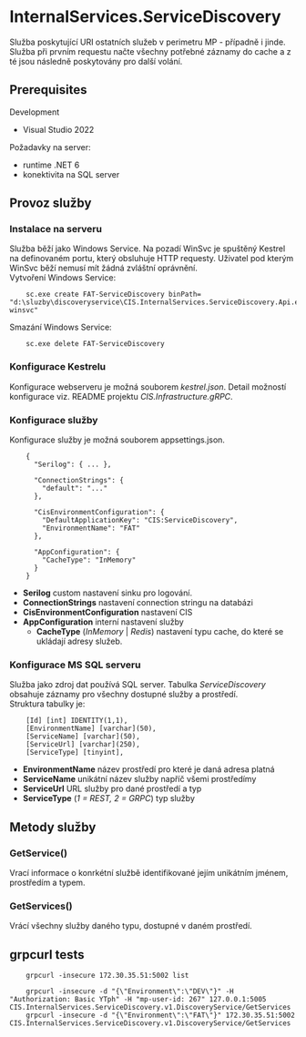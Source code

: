 ﻿# InternalServices.ServiceDiscovery
Služba poskytující URI ostatních služeb v perimetru MP - případně i jinde. Služba při prvním requestu načte všechny potřebné záznamy do cache a z té jsou následně poskytovány pro další volání.

## Prerequisites
Development
 - Visual Studio 2022

Požadavky na server:
 - runtime .NET 6
 - konektivita na SQL server

## Provoz služby
### Instalace na serveru
Služba běží jako Windows Service. Na pozadí WinSvc je spuštěný Kestrel na definovaném portu, který obsluhuje HTTP requesty. Uživatel pod kterým WinSvc běží nemusí mít žádná zvláštní oprávnění.  
Vytvoření Windows Service:

        sc.exe create FAT-ServiceDiscovery binPath= "d:\sluzby\discoveryservice\CIS.InternalServices.ServiceDiscovery.Api.exe winsvc"

Smazání Windows Service:

        sc.exe delete FAT-ServiceDiscovery

### Konfigurace Kestrelu
Konfigurace webserveru je možná souborem *kestrel.json*. Detail možností konfigurace viz. README projektu *CIS.Infrastructure.gRPC*.

### Konfigurace služby
Konfigurace služby je možná souborem appsettings.json.  

        {
          "Serilog": { ... },
        
          "ConnectionStrings": {
            "default": "..."
          },
        
          "CisEnvironmentConfiguration": {
            "DefaultApplicationKey": "CIS:ServiceDiscovery",
            "EnvironmentName": "FAT"
          },
        
          "AppConfiguration": {
            "CacheType": "InMemory"
          }
        }

 - **Serilog** custom nastavení sinku pro logování.
 - **ConnectionStrings** nastavení connection stringu na databázi
 - **CisEnvironmentConfiguration** nastavení CIS
 - **AppConfiguration** interní nastavení služby
   - **CacheType** (*InMemory* | *Redis*) nastavení typu cache, do které se ukládají adresy služeb.

### Konfigurace MS SQL serveru
Služba jako zdroj dat používá SQL server. Tabulka *ServiceDiscovery* obsahuje záznamy pro všechny dostupné služby a prostředí.  
Struktura tabulky je:

        [Id] [int] IDENTITY(1,1),
        [EnvironmentName] [varchar](50),
        [ServiceName] [varchar](50),
        [ServiceUrl] [varchar](250),
        [ServiceType] [tinyint],

 - **EnvironmentName** název prostředí pro které je daná adresa platná
 - **ServiceName** unikátní název služby napříč všemi prostředímy
 - **ServiceUrl** URL služby pro dané prostředí a typ
 - **ServiceType** (*1 = REST, 2 = GRPC*) typ služby

## Metody služby
### GetService()
Vrací informace o konrkétní službě identifikované jejím unikátním jménem, prostředím a typem.

### GetServices()
Vrácí všechny služby daného typu, dostupné v daném prostředí.

## grpcurl tests
        grpcurl -insecure 172.30.35.51:5002 list

        grpcurl -insecure -d "{\"Environment\":\"DEV\"}" -H "Authorization: Basic YTph" -H "mp-user-id: 267" 127.0.0.1:5005 CIS.InternalServices.ServiceDiscovery.v1.DiscoveryService/GetServices
        grpcurl -insecure -d "{\"Environment\":\"FAT\"}" 172.30.35.51:5002 CIS.InternalServices.ServiceDiscovery.v1.DiscoveryService/GetServices
